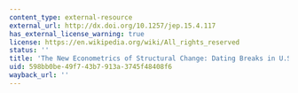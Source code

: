 ```yaml
---
content_type: external-resource
external_url: http://dx.doi.org/10.1257/jep.15.4.117
has_external_license_warning: true
license: https://en.wikipedia.org/wiki/All_rights_reserved
status: ''
title: 'The New Econometrics of Structural Change: Dating Breaks in U.S. Labor Productivity'
uid: 598bb0be-49f7-43b7-913a-3745f48408f6
wayback_url: ''
---
```

